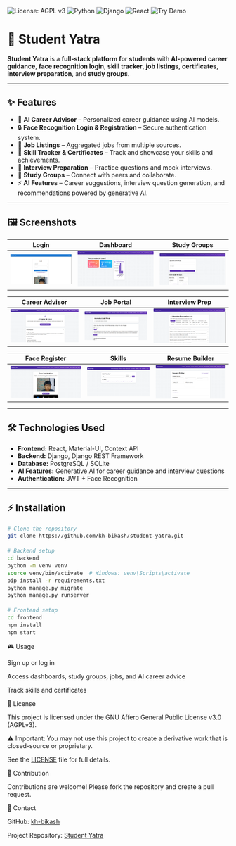 ![License: AGPL v3](https://img.shields.io/badge/License-AGPLv3-blue.svg)
![Python](https://img.shields.io/badge/Python-3.11-blue.svg)
![Django](https://img.shields.io/badge/Django-4.3-green.svg)
![React](https://img.shields.io/badge/React-18.2.0-blue.svg)
![Try Demo](https://img.shields.io/badge/Try%20Demo-Online-orange)
# 🚀 Student Yatra

**Student Yatra** is a **full-stack platform for students** with **AI-powered career guidance**, **face recognition login**, **skill tracker**, **job listings**, **certificates**, **interview preparation**, and **study groups**.  

---

## ✨ Features

- 🧠 **AI Career Advisor** – Personalized career guidance using AI models.  
- 🔒 **Face Recognition Login & Registration** – Secure authentication system.  
- 💼 **Job Listings** – Aggregated jobs from multiple sources.  
- 📜 **Skill Tracker & Certificates** – Track and showcase your skills and achievements.  
- 🎯 **Interview Preparation** – Practice questions and mock interviews.  
- 👥 **Study Groups** – Connect with peers and collaborate.  
- ⚡ **AI Features** – Career suggestions, interview question generation, and recommendations powered by generative AI.  

---

## 🖼 Screenshots

| Login | Dashboard | Study Groups |
|-------|-----------|--------------|
| ![Login](https://github.com/kh-bikash/student-yatra/blob/main/screenshots/login%20page.png) | ![Dashboard](https://github.com/kh-bikash/student-yatra/blob/main/screenshots/dashboard.png) | ![Study Group](https://github.com/kh-bikash/student-yatra/blob/main/screenshots/study%20group.png) |

| Career Advisor | Job Portal | Interview Prep |
|----------------|-----------|----------------|
| ![Career](https://github.com/kh-bikash/student-yatra/blob/main/screenshots/career%20advisor.png) | ![Jobs](https://github.com/kh-bikash/student-yatra/blob/main/screenshots/job%20portal.png) | ![Interview](https://github.com/kh-bikash/student-yatra/blob/main/screenshots/interview%20prep.png) |

| Face Register | Skills | Resume Builder |
|---------------|--------|----------------|
| ![Face](https://github.com/kh-bikash/student-yatra/blob/main/screenshots/face%20resgister.png) | ![Skills](https://github.com/kh-bikash/student-yatra/blob/main/screenshots/skills.png) | ![Resume](https://github.com/kh-bikash/student-yatra/blob/main/screenshots/Resume%20Builder.png) |

---

## 🛠 Technologies Used

- **Frontend:** React, Material-UI, Context API  
- **Backend:** Django, Django REST Framework  
- **Database:** PostgreSQL / SQLite  
- **AI Features:** Generative AI for career guidance and interview questions  
- **Authentication:** JWT + Face Recognition  

---

## ⚡ Installation
```bash
# Clone the repository
git clone https://github.com/kh-bikash/student-yatra.git

# Backend setup
cd backend
python -m venv venv
source venv/bin/activate  # Windows: venv\Scripts\activate
pip install -r requirements.txt
python manage.py migrate
python manage.py runserver

# Frontend setup
cd frontend
npm install
npm start
```
🎮 Usage

Sign up or log in

Access dashboards, study groups, jobs, and AI career advice

Track skills and certificates

📝 License

This project is licensed under the GNU Affero General Public License v3.0 (AGPLv3).

⚠️ Important: You may not use this project to create a derivative work that is closed-source or proprietary.

See the [LICENSE](./LICENSE) file for full details.


🤝 Contribution

Contributions are welcome!
Please fork the repository and create a pull request.


📌 Contact

GitHub: [kh-bikash](https://github.com/kh-bikash)

Project Repository: [Student Yatra](https://github.com/kh-bikash/student-yatra)

